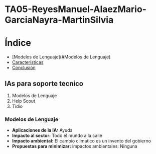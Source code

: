 # TA05-ReyesManuel-AlaezMario-GarciaNayra-MartinSilvia
# Índice
- [Modelos de Lenguaje](#Modelos de Lenguaje)
- [Características](#características)
- [Conclusión](#conclusión)

## IAs para soporte tecnico
1. Modelos de Lenguaje
2. Help Scout
3. Tidio
   
### Modelos de Lenguaje
- **Aplicaciones de la IA:** Ayuda
- **Impacto al sector:** Todo el mundo a la calle
- **Impacto ambiental:** El cambio climatico es un invento del gobierno
- **Propuestas para minimizar:** impactos ambientales: Ninguna
